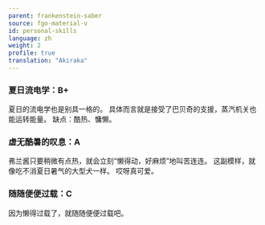 ```yaml
---
parent: frankenstein-saber
source: fgo-material-v
id: personal-skills
language: zh
weight: 2
profile: true
translation: "Akiraka"
---
```


### 夏日流电学：B+

夏日的流电学也是别具一格的。
具体而言就是接受了巴贝奇的支援，蒸汽机关也能运转能量。
缺点：酷热、慵懒。

### 虚无酷暑的叹息：A

弗兰酱只要稍微有点热，就会立刻“懒得动，好麻烦”地叫苦连连。
这副模样，就像吃不消夏日暑气的大型犬一样。
哎呀真可爱。

### 随随便便过载：C

因为懒得过载了，就随随便便过载吧。
